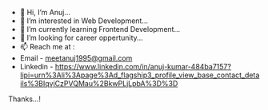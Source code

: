 - 👋 Hi, I’m Anuj...
- 👀 I’m interested in Web Development...
- 🌱 I’m currently learning Frontend Development...
- 💞️ I’m looking for career oppertunity...
- 📫 Reach me at : 
- Email - meetanuj1995@gmail.com
- Linkedin - https://www.linkedin.com/in/anuj-kumar-484ba7157?lipi=urn%3Ali%3Apage%3Ad_flagship3_profile_view_base_contact_details%3BIqvjCzPVQMau%2BkwPLjLpbA%3D%3D

Thanks...!

